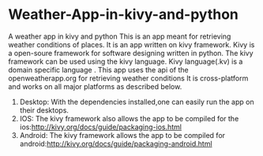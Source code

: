# Weather-App-in-kivy-and-python
A weather app in kivy and python
This is an app meant for retrieving weather conditions of places.
It is an app written on kivy framework.
Kivy is a open-soure framework for software designing written in python.
The kivy framework can be used using the kivy language.
Kivy language(.kv) is a domain specific language .
This app uses the api of the openweatherapp.org for retrieving weather conditions
It is cross-platform and works on all major platforms as described below.

1.  Desktop: With the dependencies installed,one can easily run the app on their desktops.
2.  IOS: The kivy framework also allows the app to be compiled for the ios:http://kivy.org/docs/guide/packaging-ios.html
3.  Android: The kivy framework allows the app to be compiled for    android:http://kivy.org/docs/guide/packaging-android.html
